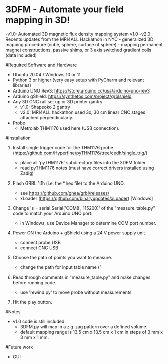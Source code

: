 # 3DFM - Automate your field mapping in 3D!
-v1.0: Automated 3D magnetic flux density mapping system v1.0
-v2.0: Recents updates from the MRI4ALL Hackathon in NYC
	- generalized 3D mapping procedure (cube, sphere, surface of sphere)
	- mapping permanent magnet constructions, passive shims, or 3 axis switched gradient coils (data included)

#Required Software and Hardware
- Ubuntu 20.04 / Windows 10 or 11
- Python 3 or higher (very easy setup with PyCharm and relevant libraries)
- Arduino UNO Rev3: https://store.arduino.cc/usa/arduino-uno-rev3
- Arduino gShield: https://synthetos.com/project/grblshield
- Any 3D CNC rail set up or 3D printer gantry
	- v1.0: Shapeoko 2 gantry
	- v2.0: MRI4ALL hackathon used 3x, 30 cm linear CNC stages attached perpendicularly.
- Probe 
	- Metrolab THM1176 used here (USB connection).

#Installation
1. Install single trigger code for the THM1176 probe (https://github.com/Hyperfine/pyTHM1176/tree/cedh/single_trig/)
	- place all 'pyTHM1176' subdirectory files into the 3DFM folder.
	- read pyTHM1176 notes (must have correct drivers installed using Zadig)
	
2. Flash GRBL 1.1h (i.e. the *.hex file) to the Arduino UNO.
	- see https://github.com/gnea/grbl/releases/
	- xLoader (https://github.com/binaryupdates/xLoader) [Windows]
	
3. Change 's = serial.Serial('COM8', 115200)' of the "measure_table.py" code to match your Arduino UNO port.
	- In Windows, use Device Manager to determine COM port number.

4. Power ON the Arduino + gShield using a 24 V power supply unit
	- connect probe USB
	- connect CNC USB

5. Choose the path of points you want to measure. 
	- change the path for input table name ("

6. Read through comments in "measure_table.py" and make changes before running code.
	- use 'rewind.py' to move probe without measurements

7. Hit the play button.

#Notes
- v1.0 code is still included. 
	- 3DFM.py will map in a zig-zag pattern over a defined volume.
	- default mapping range is 13.5 cm x 13.5 cm x 1 cm in steps of 3 mm x 3 mm x 1 mm.

#Future work
- GUI
